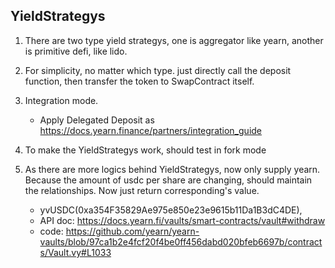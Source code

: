 ## YieldStrategys

1. There are two type yield strategys, one is aggregator like yearn, another is primitive defi, like lido.

2. For simplicity, no matter which type. just directly call the deposit function, then transfer the token to
   SwapContract itself.

3. Integration mode.

   - Apply Delegated Deposit as https://docs.yearn.finance/partners/integration_guide

4. To make the YieldStrategys work, should test in fork mode

5. As there are more logics behind YieldStrategys, now only supply yearn. Because the amount of usdc per share are
   changing, should maintain the relationships. Now just return corresponding's value.
   - yvUSDC(0xa354F35829Ae975e850e23e9615b11Da1B3dC4DE),
   - API doc: https://docs.yearn.fi/vaults/smart-contracts/vault#withdraw
   - code: https://github.com/yearn/yearn-vaults/blob/97ca1b2e4fcf20f4be0ff456dabd020bfeb6697b/contracts/Vault.vy#L1033
